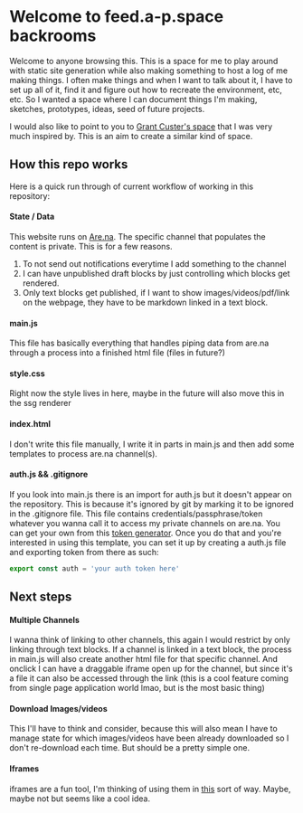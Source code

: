 # Welcome to feed.a-p.space backrooms

Welcome to anyone browsing this. This is a space for me to play around with static site generation while also making something to host a log of me making things. I often make things and when I want to talk about it, I have to set up all of it, find it and figure out how to recreate the environment, etc, etc. So I wanted a space where I can document things I'm making, sketches, prototypes, ideas, seed of future projects.

I would also like to point to you to [Grant Custer's space](https://feed.grantcuster.com/) that I was very much inspired by. This is an aim to create a similar kind of space.


## How this repo works

Here is a quick run through of current workflow of working in this repository:

#### State / Data
This website runs on [Are.na](https://are.na). The specific channel that populates the content is private. This is for a few reasons.
1. To not send out notifications everytime I add something to the channel
2. I can have unpublished draft blocks by just controlling which blocks get rendered.
3. Only text blocks get published, if I want to show images/videos/pdf/link on the webpage, they have to be markdown linked in a text block.

#### main.js
This file has basically everything that handles piping data from are.na through a process into a finished html file (files in future?)

#### style.css
Right now the style lives in here, maybe in the future will also move this in the ssg renderer

#### index.html
I don't write this file manually, I write it in parts in main.js and then add some templates to process are.na channel(s).

#### auth.js && .gitignore
If you look into main.js there is an import for auth.js but it doesn't appear on the repository. This is because it's ignored by git by marking it to be ignored in the .gitignore file. This file contains credentials/passphrase/token whatever you wanna call it to access my private channels on are.na. You can get your own from this [token generator](https://arena-token-gen.vercel.app/). Once you do that and you're interested in using this template, you can set it up by creating a auth.js file and exporting token from there as such: 

```js
export const auth = 'your auth token here'
```

## Next steps

#### Multiple Channels
I wanna think of linking to other channels, this again I would restrict by only linking through text blocks. If a channel is linked in a text block, the process in main.js will also create another html file for that specific channel. And onclick I can have a draggable iframe open up for the channel, but since it's a file it can also be accessed through the link (this is a cool feature coming from single page application world lmao, but is the most basic thing)

#### Download Images/videos
This I'll have to think and consider, because this will also mean I have to manage state for which images/videos have been already downloaded so I don't re-download each time. But should be a pretty simple one.

#### Iframes
iframes are a fun tool, I'm thinking of using them in [this](https://wmianecki.github.io/thesis_website) sort of way. Maybe, maybe not but seems like a cool idea.

